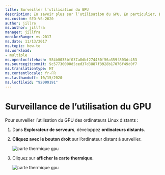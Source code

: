 ```yaml
---
title: Surveiller l’utilisation du GPU
description: En savoir plus sur l’utilisation du GPU. En particulier, Découvrez comment surveiller l’utilisation du GPU des machines Linux distantes.
ms.custom: SEO-VS-2020
author: jillre
ms.author: jillfra
manager: jillfra
monikerRange: vs-2017
ms.date: 11/13/2017
ms.topic: how-to
ms.workload:
- multiple
ms.openlocfilehash: 584b0035bf037a8dbf274450f56a359f803dc453
ms.sourcegitcommit: 9c57730000d5ced37d3887f3928b17076f49d0f7
ms.translationtype: MT
ms.contentlocale: fr-FR
ms.lasthandoff: 10/15/2020
ms.locfileid: "92099191"
---
```

# <a name="monitoring-gpu-utilization"></a>Surveillance de l’utilisation du GPU

Pour surveiller l’utilisation du GPU des ordinateurs Linux distants :

1. Dans **Explorateur de serveurs**, développez **ordinateurs distants**.
2. **Cliquez avec le bouton droit** sur l’ordinateur distant à surveiller.

    ![carte thermique gpu](media/monitor-gpu/gpu-heatmap-0.png)

3. Cliquez sur **afficher la carte thermique**.

    ![carte thermique gpu](media/monitor-gpu/heatmap.png)
